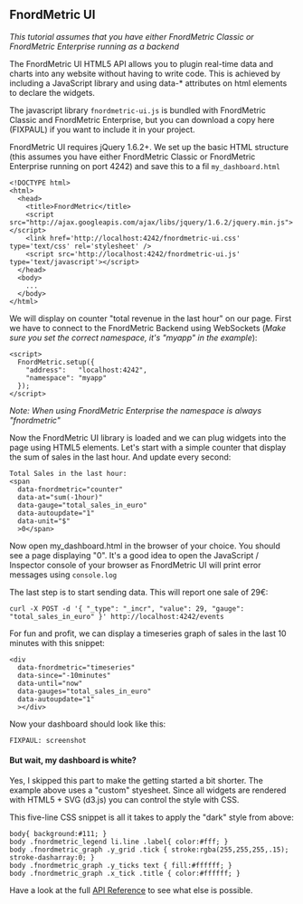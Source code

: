 FnordMetric UI
--------------

<i>This tutorial assumes that you have either FnordMetric Classic or FnordMetric
Enterprise running as a backend</i>

The FnordMetric UI HTML5 API allows you to plugin real-time data and
charts into any website without having to write code. This is achieved
by including a JavaScript library and using data-* attributes on html
elements to declare the widgets.

The javascript library `fnordmetric-ui.js` is bundled with FnordMetric
Classic and FnordMetric Enterprise, but you can download a copy here (FIXPAUL)
if you want to include it in your project.

FnordMetric UI requires jQuery 1.6.2+. We set up the basic HTML structure (this
assumes you have either FnordMetric Classic or FnordMetric Enterprise running
on port 4242) and save this to a fil `my_dashboard.html`

    <!DOCTYPE html>
    <html>
      <head>
        <title>FnordMetric</title>
        <script src="http://ajax.googleapis.com/ajax/libs/jquery/1.6.2/jquery.min.js"></script>
        <link href='http://localhost:4242/fnordmetric-ui.css' type='text/css' rel='stylesheet' />
        <script src='http://localhost:4242/fnordmetric-ui.js' type='text/javascript'></script>
      </head>
      <body>
        ...
      </body>
    </html>


We will display on counter "total revenue in the last hour" on our page. First we
have to connect to the FnordMetric Backend using WebSockets (_Make sure you set the
correct namespace, it's "myapp" in the example_):

    <script>
      FnordMetric.setup({
        "address":   "localhost:4242",
        "namespace": "myapp"
      });
    </script>

_Note: When using FnordMetric Enterprise the namespace is always "fnordmetric"_

Now the FnordMetric UI library is loaded and we can plug widgets into the page
using HTML5 elements. Let's start with a simple counter that display the sum of
sales in the last hour. And update every second:

    Total Sales in the last hour:
    <span
      data-fnordmetric="counter"
      data-at="sum(-1hour)"
      data-gauge="total_sales_in_euro"
      data-autoupdate="1"
      data-unit="$"
      >0</span>


Now open my_dashboard.html in the browser of your choice. You should see a
page displaying "0". It's a good idea to open the JavaScript / Inspector
console of your browser as FnordMetric UI will print error messages using `console.log`

The last step is to start sending data. This will report one sale of 29€:

    curl -X POST -d '{ "_type": "_incr", "value": 29, "gauge": "total_sales_in_euro" }' http://localhost:4242/events


For fun and profit, we can display a timeseries graph of sales in the last 10 minutes with this snippet:

    <div
      data-fnordmetric="timeseries"
      data-since="-10minutes"
      data-until="now"
      data-gauges="total_sales_in_euro"
      data-autoupdate="1"
      ></div>


Now your dashboard should look like this:

    FIXPAUL: screenshot


#### But wait, my dashboard is white?

Yes, I skipped this part to make the getting started a bit shorter. The example above
uses a "custom" styesheet. Since all widgets are rendered with HTML5 + SVG (d3.js) you
can control the style with CSS.

This five-line CSS snippet is all it takes to apply the "dark" style from above:

    body{ background:#111; }
    body .fnordmetric_legend li.line .label{ color:#fff; }
    body .fnordmetric_graph .y_grid .tick { stroke:rgba(255,255,255,.15); stroke-dasharray:0; }
    body .fnordmetric_graph .y_ticks text { fill:#ffffff; }
    body .fnordmetric_graph .x_tick .title { color:#ffffff; }


Have a look at the full [API Reference](/documentation/ui_html5_api) to see what else is possible.
